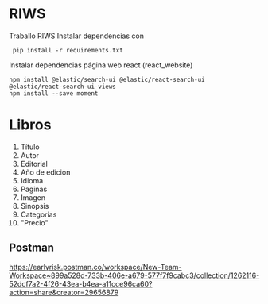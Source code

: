 # RIWS
Traballo RIWS
Instalar dependencias con 

```
 pip install -r requirements.txt
```
Instalar dependencias página web react (react_website)
```
npm install @elastic/search-ui @elastic/react-search-ui @elastic/react-search-ui-views
npm install --save moment
```

# Libros


1. Título
2. Autor
3. Editorial
4. Año de edicion
5. Idioma
6. Paginas
7. Imagen
8. Sinopsis
9. Categorias
11. "Precio"

## Postman
https://earlyrisk.postman.co/workspace/New-Team-Workspace~899a528d-733b-406e-a679-577f7f9cabc3/collection/1262116-52dcf7a2-4f26-43ea-b4ea-a11cce96ca60?action=share&creator=29656879
